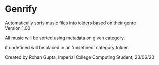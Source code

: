 # Genrify
Automatically sorts music files into folders based on their genre  
Version 1.00
       
All music will be sorted using metadata on given category,

if undefined will be placed in an 'undefined' category folder.  

Created by Rohan Gupta, Imperial College Computing Student, 23/06/20
